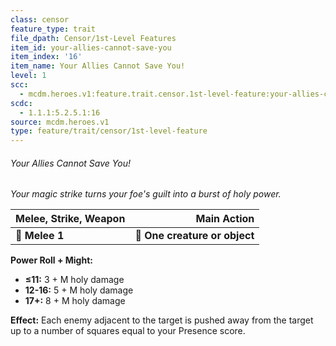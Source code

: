 ```yaml
---
class: censor
feature_type: trait
file_dpath: Censor/1st-Level Features
item_id: your-allies-cannot-save-you
item_index: '16'
item_name: Your Allies Cannot Save You!
level: 1
scc:
  - mcdm.heroes.v1:feature.trait.censor.1st-level-feature:your-allies-cannot-save-you
scdc:
  - 1.1.1:5.2.5.1:16
source: mcdm.heroes.v1
type: feature/trait/censor/1st-level-feature
---
```


###### Your Allies Cannot Save You!

*Your magic strike turns your foe's guilt into a burst of holy power.*

| **Melee, Strike, Weapon** |               **Main Action** |
| ------------------------- | ----------------------------: |
| **📏 Melee 1**            | **🎯 One creature or object** |

**Power Roll + Might:**

- **≤11:** 3 + M holy damage
- **12-16:** 5 + M holy damage
- **17+:** 8 + M holy damage

**Effect:** Each enemy adjacent to the target is pushed away from the target up to a number of squares equal to your Presence score.
